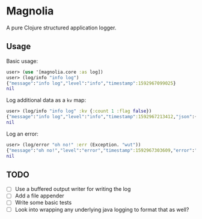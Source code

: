 # Magnolia

A pure Clojure structured application logger.

## Usage

Basic usage:

``` clojure
user> (use '[magnolia.core :as log])
user> (log/info "info log")
{"message":"info log","level":"info","timestamp":1592967099025}
nil
```

Log additional data as a `kv` map:

``` clojure
user> (log/info "info log" :kv {:count 1 :flag false})
{"message":"info log","level":"info","timestamp":1592967213412,"json":{"count":1,"flag":false}}
nil
```

Log an error:

``` clojure
user> (log/error "oh no!" :err (Exception. "wut"))
{"message":"oh no!","level":"error","timestamp":1592967303609,"error":"java.lang.Exception: wut","stacktrace":"user$eval8937.invokeStatic(NO_SOURCE_FILE:488)\nuser$eval8937.invoke(NO_SOURCE_FILE:488)\nclojure.lang.Compiler.eval(Compiler.java:7177)\nclojure.lang.Compiler.eval(Compiler.java:7132)\nclojure.core$eval.invokeStatic(core.clj:3214)\nclojure.core$eval.invoke(core.clj:3210)\nnrepl.middleware.interruptible_eval$evaluate$fn__959$fn__960.invoke(interruptible_eval.clj:82)\nclojure.lang.AFn.applyToHelper(AFn.java:152)\nclojure.lang.AFn.applyTo(AFn.java:144)\nclojure.core$apply.invokeStatic(core.clj:665)\nclojure.core$with_bindings_STAR_.invokeStatic(core.clj:1973)\nclojure.core$with_bindings_STAR_.doInvoke(core.clj:1973)\nclojure.lang.RestFn.invoke(RestFn.java:425)\nnrepl.middleware.interruptible_eval$evaluate$fn__959.invoke(interruptible_eval.clj:82)\nclojure.main$repl$read_eval_print__9086$fn__9089.invoke(main.clj:437)\nclojure.main$repl$read_eval_print__9086.invoke(main.clj:437)\nclojure.main$repl$fn__9095.invoke(main.clj:458)\nclojure.main$repl.invokeStatic(main.clj:458)\nclojure.main$repl.doInvoke(main.clj:368)\nclojure.lang.RestFn.invoke(RestFn.java:1523)\nnrepl.middleware.interruptible_eval$evaluate.invokeStatic(interruptible_eval.clj:79)\nnrepl.middleware.interruptible_eval$evaluate.invoke(interruptible_eval.clj:56)\nnrepl.middleware.interruptible_eval$interruptible_eval$fn__990$fn__994.invoke(interruptible_eval.clj:145)\nclojure.lang.AFn.run(AFn.java:22)\nnrepl.middleware.session$session_exec$main_loop__1057$fn__1061.invoke(session.clj:202)\nnrepl.middleware.session$session_exec$main_loop__1057.invoke(session.clj:201)\nclojure.lang.AFn.run(AFn.java:22)\njava.base\/java.lang.Thread.run(Thread.java:832)"}
nil
```

## TODO

- [ ] Use a buffered output writer for writing the log
- [ ] Add a file appender
- [ ] Write some basic tests
- [ ] Look into wrapping any underlying java logging to format that as well?
